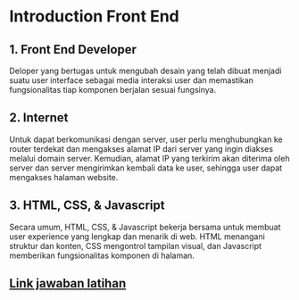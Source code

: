 # Introduction Front End

## 1.  Front End Developer
Deloper yang bertugas untuk mengubah desain yang telah dibuat menjadi suatu user interface sebagai media interaksi user dan memastikan fungsionalitas tiap komponen berjalan sesuai fungsinya.
## 2. Internet
Untuk dapat berkomunikasi dengan server, user perlu menghubungkan ke router terdekat dan mengakses alamat IP dari server yang ingin diakses melalui domain server. Kemudian, alamat IP yang terkirim akan diterima oleh server dan server mengirimkan kembali data ke user, sehingga user dapat mengakses halaman website.
## 3. HTML, CSS, & Javascript 
Secara umum, HTML, CSS, & Javascript bekerja bersama untuk membuat user experience yang lengkap dan menarik di web. HTML menangani struktur dan konten, CSS mengontrol tampilan visual, dan Javascript memberikan fungsionalitas komponen di halaman.

## [Link jawaban latihan](https://docs.google.com/document/d/1bQtugkytfdwcB1j2y-tEa-cPG6o_nRZUSFbtrZ1qaRk/edit?usp=sharing) 